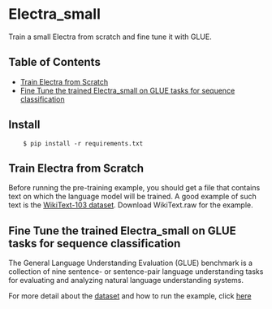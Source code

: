 # Electra_small
Train a small Electra from scratch and fine tune it with GLUE.
## Table of Contents  
- [Train Electra from Scratch](#train-electra-from-scratch)  
- [Fine Tune the trained Electra_small on GLUE tasks for sequence classification](#fine-tune-the-trained-electra_small-on-glue-tasks-for-sequence-classification)  
## Install   

        $ pip install -r requirements.txt
        

## Train Electra from Scratch  
Before running the pre-training example, you should get a file that contains text on which the language model will be trained. A good example of such text is the [WikiText-103 dataset](https://blog.einstein.ai/the-wikitext-long-term-dependency-language-modeling-dataset/). Download WikiText.raw for the example.  


## Fine Tune the trained Electra_small on GLUE tasks for sequence classification  
The General Language Understanding Evaluation (GLUE) benchmark is a collection of nine sentence- or sentence-pair language understanding tasks for evaluating and analyzing natural language understanding systems.  



For more detail about the [dataset](https://gluebenchmark.com/tasks) and how to run the example, click [here](https://github.com/LiZongyue/Electra_small/blob/master/examples/fine-tune_GLUE/README.md)
